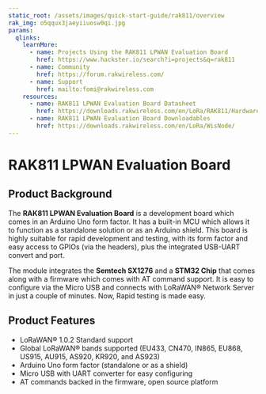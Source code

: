 ```yaml
---
static_root: /assets/images/quick-start-guide/rak811/overview
rak_img: o5qqux3jaeyiiuosw0qi.jpg
params:
  qlinks:
    learnMore:
      - name: Projects Using the RAK811 LPWAN Evaluation Board
        href: https://www.hackster.io/search?i=projects&q=rak811
      - name: Community
        href: https://forum.rakwireless.com/
      - name: Support
        href: mailto:fomi@rakwireless.com
    resources:
      - name: RAK811 LPWAN Evaluation Board Datasheet
        href: https://downloads.rakwireless.com/en/LoRa/RAK811/Hardware_Specification/RAK811_LoRa_Module_Datasheet_V1.4.pdf
      - name: RAK811 LPWAN Evaluation Board Downloadables
        href: https://downloads.rakwireless.com/en/LoRa/WisNode/
---
```


# RAK811 LPWAN Evaluation Board

<rk-img
  :src="`${$frontmatter.static_root}/o5qqux3jaeyiiuosw0qi.jpg`"
  width="70%"
  figure-number="1"
  caption="RAK811 LPWAN Evaluation Board"
/>

## Product Background

The **RAK811 LPWAN Evaluation Board** is a development board which comes in an Arduino Uno form factor. It has a built-in MCU which allows it to function as a standalone solution or as an Arduino shield. This board is highly suitable for rapid development and testing, with its form factor and easy access to GPIOs (via the headers), plus the integrated USB-UART convert and port.

The module integrates the **Semtech SX1276** and a **STM32 Chip** that comes along with a firmware which comes with AT command support. It is easy to configure via the Micro USB and connects with LoRaWAN® Network Server in just a couple of minutes. Now, Rapid testing is made easy.

<rk-btn
  src="quick-start-guide.html"
  label="Set up Your RAK811 LPWAN Evaluation Board"
/>

<rk-quick-links :params="$frontmatter.params.qlinks" />

## Product Features

- LoRaWAN® 1.0.2 Standard support
- Global LoRaWAN® bands supported (EU433, CN470, IN865, EU868, US915, AU915, AS920, KR920, and AS923)
- Arduino Uno form factor (standalone or as a shield)
- Micro USB with UART converter for easy configuring
- AT commands backed in the firmware, open source platform
